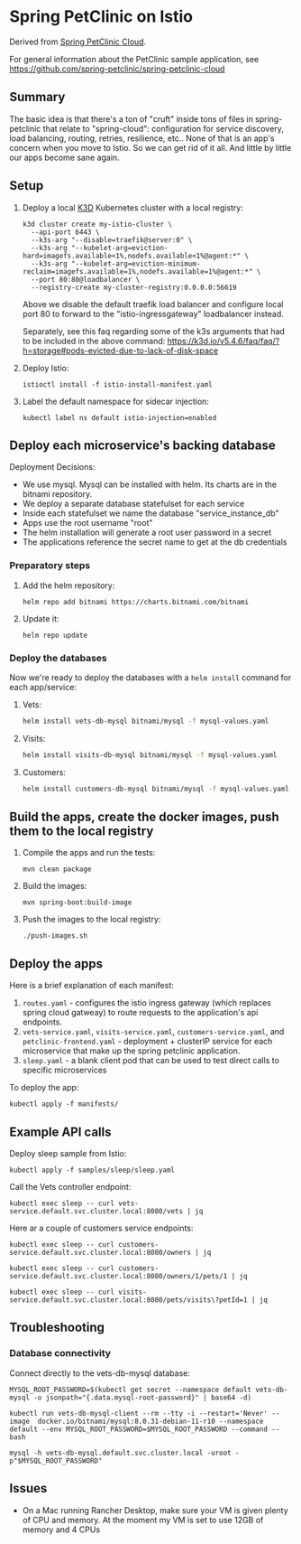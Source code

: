 # Spring PetClinic on Istio

Derived from [Spring PetClinic Cloud](https://github.com/spring-petclinic/spring-petclinic-cloud).

For general information about the PetClinic sample application, see https://github.com/spring-petclinic/spring-petclinic-cloud

## Summary

The basic idea is that there's a ton of "cruft" inside tons of files in spring-petclinic that relate to "spring-cloud": configuration for service discovery, load balancing, routing, retries, resilience, etc.. None of that is an app's concern when you move to Istio. So we can get rid of it all. And little by little our apps become sane again.

## Setup

1. Deploy a local [K3D](https://k3d.io/) Kubernetes cluster with a local registry:

    ```shell
    k3d cluster create my-istio-cluster \
      --api-port 6443 \
      --k3s-arg "--disable=traefik@server:0" \
      --k3s-arg "--kubelet-arg=eviction-hard=imagefs.available<1%,nodefs.available<1%@agent:*" \
      --k3s-arg "--kubelet-arg=eviction-minimum-reclaim=imagefs.available=1%,nodefs.available=1%@agent:*" \
      --port 80:80@loadbalancer \
      --registry-create my-cluster-registry:0.0.0.0:56619
    ```

    Above we disable the default traefik load balancer and configure local port 80 to forward to the "istio-ingressgateway" loadbalancer instead.

    Separately, see this faq regarding some of the k3s arguments that had to be included in the above command: https://k3d.io/v5.4.6/faq/faq/?h=storage#pods-evicted-due-to-lack-of-disk-space

3. Deploy Istio:

   ```shell
   istioctl install -f istio-install-manifest.yaml
   ```

4. Label the default namespace for sidecar injection:

   ```shell
   kubectl label ns default istio-injection=enabled
   ```

## Deploy each microservice's backing database

Deployment Decisions:

- We use mysql.  Mysql can be installed with helm.  Its charts are in the bitnami repository.
- We deploy a separate database statefulset for each service
- Inside each statefulset we name the database "service_instance_db"
- Apps use the root username "root"
- The helm installation will generate a root user password in a secret
- The applications reference the secret name to get at the db credentials

### Preparatory steps

1. Add the helm repository:

   ```shell
   helm repo add bitnami https://charts.bitnami.com/bitnami
   ```

1. Update it:

   ```shell
   helm repo update
   ```

### Deploy the databases

Now we're ready to deploy the databases with a `helm install` command for each app/service:

1. Vets:

    ```bash
    helm install vets-db-mysql bitnami/mysql -f mysql-values.yaml
    ```

2. Visits:

    ```bash
    helm install visits-db-mysql bitnami/mysql -f mysql-values.yaml
    ```

3. Customers:

    ```bash
    helm install customers-db-mysql bitnami/mysql -f mysql-values.yaml
    ```


## Build the apps, create the docker images, push them to the local registry

1. Compile the apps and run the tests:

   ```shell
   mvn clean package
   ```

2. Build the images:

   ```shell
   mvn spring-boot:build-image
   ```

3. Push the images to the local registry:

   ```shell
   ./push-images.sh
   ```

## Deploy the apps

Here is a brief explanation of each manifest:

1. `routes.yaml` - configures the istio ingress gateway (which replaces spring cloud gatweay) to route requests to the application's api endpoints.
2. `vets-service.yaml`, `visits-service.yaml`, `customers-service.yaml`, and `petclinic-frontend.yaml` - deployment + clusterIP service for each microservice that make up the spring petclinic application.
3. `sleep.yaml` - a blank client pod that can be used to test direct calls to specific microservices

To deploy the app:

```shell
kubectl apply -f manifests/
```

## Example API calls

Deploy sleep sample from Istio:

```shell
kubectl apply -f samples/sleep/sleep.yaml
```

Call the Vets controller endpoint:

```shell
kubectl exec sleep -- curl vets-service.default.svc.cluster.local:8080/vets | jq
```

Here ar a couple of customers service endpoints:

```shell
kubectl exec sleep -- curl customers-service.default.svc.cluster.local:8080/owners | jq
```

```shell
kubectl exec sleep -- curl customers-service.default.svc.cluster.local:8080/owners/1/pets/1 | jq
```

```shell
kubectl exec sleep -- curl visits-service.default.svc.cluster.local:8080/pets/visits\?petId=1 | jq
```

## Troubleshooting

### Database connectivity

Connect directly to the vets-db-mysql database:

```shell
MYSQL_ROOT_PASSWORD=$(kubectl get secret --namespace default vets-db-mysql -o jsonpath="{.data.mysql-root-password}" | base64 -d)
```

```shell
kubectl run vets-db-mysql-client --rm --tty -i --restart='Never' --image  docker.io/bitnami/mysql:8.0.31-debian-11-r10 --namespace default --env MYSQL_ROOT_PASSWORD=$MYSQL_ROOT_PASSWORD --command -- bash
```

```shell
mysql -h vets-db-mysql.default.svc.cluster.local -uroot -p"$MYSQL_ROOT_PASSWORD"
```


## Issues

- On a Mac running Rancher Desktop, make sure your VM is given plenty of CPU and memory.
  At the moment my VM is set to use 12GB of memory and 4 CPUs
